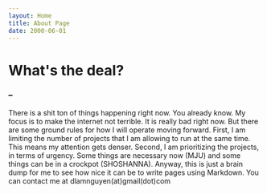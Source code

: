 ```yaml
---
layout: Home
title: About Page
date: 2000-06-01
---
```


# What's the deal?
### –
There is a shit ton of things happening right now. You already know. My focus is to make the internet not terrible. It is really bad right now. But there are some ground rules for how I will operate moving forward. First, I am limiting the number of projects that I am allowing to run at the same time. This means my attention gets denser. Second, I am prioritizing the projects, in terms of urgency. Some things are necessary now (MJU) and some things can be in a crockpot (SHOSHANNA). Anyway, this is just a brain dump for me to see how nice it can be to write pages using Markdown. You can contact me at dlamnguyen(at)gmail(dot)com
